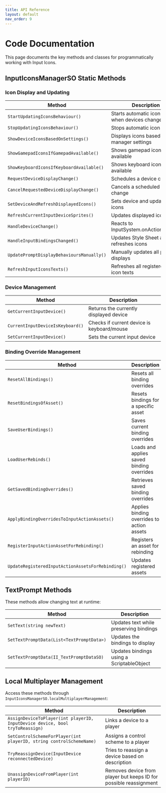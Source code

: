 ```yaml
---
title: API Reference
layout: default
nav_order: 9
---
```


# Code Documentation

This page documents the key methods and classes for programmatically working with Input Icons.

## InputIconsManagerSO Static Methods

### Icon Display and Updating

| Method | Description |
|--------|-------------|
| `StartUpdatingIconsBehaviour()` | Starts automatic icon updates when devices change |
| `StopUpdatingIconsBehaviour()` | Stops automatic icon updates |
| `ShowDeviceIconsBasedOnSettings()` | Displays icons based on manager settings |
| `ShowGamepadIconsIfGamepadAvailable()` | Shows gamepad icons if available |
| `ShowKeyboardIconsIfKeyboardAvailable()` | Shows keyboard icons if available |
| `RequestDeviceDisplayChange()` | Schedules a device change |
| `CancelRequestedDeviceDisplayChange()` | Cancels a scheduled device change |
| `SetDeviceAndRefreshDisplayedIcons()` | Sets device and updates icons |
| `RefreshCurrentInputDeviceSprites()` | Updates displayed icons |
| `HandleDeviceChange()` | Reacts to InputSystem.onActionChange |
| `HandleInputBindingsChanged()` | Updates Style Sheet and refreshes icons |
| `UpdatePromptDisplayBehavioursManually()` | Manually updates all prompt displays |
| `RefreshInputIconsTexts()` | Refreshes all registered input icon texts |

### Device Management

| Method | Description |
|--------|-------------|
| `GetCurrentInputDevice()` | Returns the currently displayed device |
| `CurrentInputDeviceIsKeyboard()` | Checks if current device is keyboard/mouse |
| `SetCurrentInputDevice()` | Sets the current input device |

### Binding Override Management

| Method | Description |
|--------|-------------|
| `ResetAllBindings()` | Resets all binding overrides |
| `ResetBindingsOfAsset()` | Resets bindings for a specific asset |
| `SaveUserBindings()` | Saves current binding overrides |
| `LoadUserRebinds()` | Loads and applies saved binding overrides |
| `GetSavedBindingOverrides()` | Retrieves saved binding overrides |
| `ApplyBindingOverridesToInputActionAssets()` | Applies binding overrides to action assets |
| `RegisterInputActionAssetForRebinding()` | Registers an asset for rebinding |
| `UpdateRegisteredInputActionAssetsForRebinding()` | Updates registered assets |

## TextPrompt Methods

These methods allow changing text at runtime:

| Method | Description |
|--------|-------------|
| `SetText(string newText)` | Updates text while preserving bindings |
| `SetTextPromptData(List<TextPromptData>)` | Updates the bindings to display |
| `SetTextPromptData(II_TextPromptDataSO)` | Updates bindings using a ScriptableObject |

## Local Multiplayer Management

Access these methods through `InputIconsManagerSO.localMultiplayerManagement`:

| Method | Description |
|--------|-------------|
| `AssignDeviceToPlayer(int playerID, InputDevice device, bool tryToReassign)` | Links a device to a player |
| `SetControlSchemeForPlayer(int playerID, string controlSchemeName)` | Assigns a control scheme to a player |
| `TryReassignDevice(InputDevice reconnectedDevice)` | Tries to reassign a device based on description |
| `UnassignDeviceFromPlayer(int playerID)` | Removes device from player but keeps ID for possible reassignment |